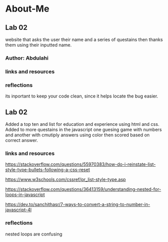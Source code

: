 # About-Me

## Lab 02

website that asks the user their name and a series of questains then thanks them using their inputted name.

### Author: Abdulahi

### links and resources

### reflections

its inportant to keep your code clean, since it helps locate the bug easier.

## Lab 02

Added a top ten and list for education and experience using html and css. Added to more questains in the javascript one guesing game with numbers and another with cmutiply answers using color then scored based on correct answer.

### links and resources

<https://stackoverflow.com/questions/55970383/how-do-i-reinstate-list-style-type-bullets-following-a-css-reset>

<https://www.w3schools.com/cssref/pr_list-style-type.asp>

<https://stackoverflow.com/questions/36413159/understanding-nested-for-loops-in-javascript>

<https://dev.to/sanchithasr/7-ways-to-convert-a-string-to-number-in-javascript-4l>

### reflections

nested loops are confusing